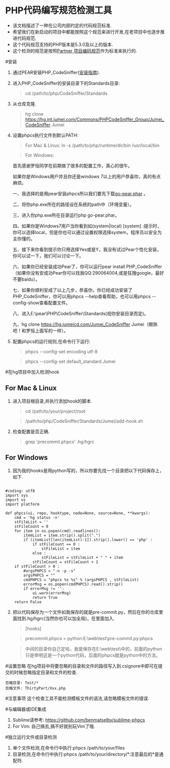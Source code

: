 # PHP代码编写规范检测工具
* 该文档描述了一种在公司内部约定的代码规范标准.
* 希望我们在新启动的项目中都能按照这个规范来进行开发,在老项目中也逐步推进代码规范.
* 这个代码规范支持的PHP版本是5.3.0及以上的版本.
* 这个检测的规范是按照[Partner 项目编码规范](https://echo.int.jumei.com/projects/jumeipub/wiki/Partner_%E9%A1%B9%E7%9B%AE%E7%BC%96%E7%A0%81%E8%A7%84%E8%8C%83)作为标准来执行的.

#安装
1. 通过PEAR安装PHP_CodeSniffer([安装指南](http://pear.php.net/manual/en/installation.php)).
2. 进入PHP_CodeSniffer的安装目录下的Standards目录:
	> cd /path/to/php/CodeSniffer/Standards
3. 从仓库克隆.
	> hg clone https://hg.int.jumei.com/Commons/PHPCodeSniffer_Group/Jumei_CodeSniffer Jumei
4. 设置phpcs执行文件到默认PATH:

	> For Mac & Linux: ln -s /path/to/php/runtime/dir/bin /usr/local/bin
	
	> For Windows: 

	首先感谢罗恒同学在前期做了很多的配置工作，真心的很牛。

	如果你是Windows用户并且你还是windows 7以上的用户恭喜你，真的有点麻烦。

	一、我选择的是用pear安装phpcs所以我们要先下载[go-pear.phar](http://pear.php.net/go-pear.phar) 。
	
	二、将你php.exe所在的路径设在系统的path中（环境变量）。

	三、进入你php.exe所在目录运行php go-pear.phar。

	四、如果你是Windows7用户当你看到如(system|local) [system] :提示时，你可以选择local，但是你也可以通过设置权限选择system，程序员以安全为主你懂的。

	五、接下来你看到提示你只用选择Yes或是Y，我没有试过Pear个性化安装，你可以试一下，我们可以讨论一下。

	六、如果你已经安装成功Pear了，你可以运行pear install PHP_CodeSniffer（如果你没有安成功Pear你可以找我QQ:290064004,或是狂搜google，最好不要baidu）。

	七、如果你顺利安成了以上几步，恭喜你，你已经成功安装了PHP_CodeSniffer，你可以用phpcs --help查看帮助，也可以用phpcs --config-show查看配置文件。

	八、进入E:\pear\PHP\CodeSniffer\Standards(视你安装目录而定)。

	九、hg clone https://hg.jumeicd.com/Jumei_CodeSniffer Jumei（眼熟吧！和罗恒上面写的一样）。

5. 配置phpcs的运行规则,在命令行下运行:

	> phpcs --config-set encoding utf-8
	
	> phpcs --config-set default_standard Jumei
	
#在hg项目中加入检测hook
## For Mac & Linux
1. 进入项目根目录,并执行添加hook的脚本.
	
	> cd /path/to/your/project/root
	
	> /path/to/php/CodeSniffer/Standards/Jumei/add-hook.sh

2. 检查配置是否正确.
	
	> grep 'precommit.phpcs' .hg/hgrc

## For Windows
1. 因为我的hooks是用python写的，所以你要先找一个目录把以下代码保存上，如下.

<pre><code style="python">
#coding: utf8
import sys
import os
import platform

def phpcs(ui, repo, hooktype, node=None, source=None, **kwargs):
    cmd = 'hg status -n'
    stFileList = ''
    stFileCount = 0
    for item in os.popen(cmd).readlines():
        itemList = item.strip().split(".")
        if (itemList[len(itemList)-1]).strip().lower() == 'php' :
            if stFileCount == 0 :
                stFileList = item
            else :
                stFileList = stFileList + " " + item
            stFileCount = stFileCount + 1
    if stFileCount > 0 :
        #argsPHPCS = "-n -p -s"
        argsPHPCS = ""
        cmdPHPCS = "phpcs %s %s" % (argsPHPCS , stFileList)
        errorMsg = os.popen(cmdPHPCS).read().strip()
        if errorMsg != '':
            ui.warn(errorMsg)
            return True        
    return False
</code></pre>

2. 把以代码保存为一个文件如我保存的就是pre-commit.py，然后在你的仓库里面找到.hg/hgrc(当然你也可以加全局)，在里面加入.
	
	> [hooks]

	> precommit.phpcs = python:E:\web\test\pre-commit.py:phpcs 
	
	> 中间的目录你自己定哈，我是保存在E:\web\test\中的，前面的python只是申明这是一个python代码，后面的phpcs就是python中的方法。

#设置忽略
在hg项目中将要忽略的目录和文件的路径写入到.csignore中即可在提交的时候忽略指定目录和文件的检查.

	忽略目录: Test/*
	忽略文件: ThirtyPart/Xxx.php

#注意事项
这个检查工具不能检测模板文件的语法,请忽略模板文件的错误.

#与编辑器或IDE集成
1. Sublime请参考: https://github.com/benmatselby/sublime-phpcs
2. For Vim: 自己搞去,搞不好就别玩Vim了哦.

#独立运行文件或目录检测
1. 单个文件检测,在命令行中执行:phpcs /path/to/your/files
2. 目录检测,在命令行中执行:phpcs /path/to/your/directory/\*.注意最后的\*是通配符.
